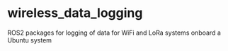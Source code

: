 # wireless_data_logging
ROS2 packages for logging of data for WiFi and LoRa systems onboard a Ubuntu system
